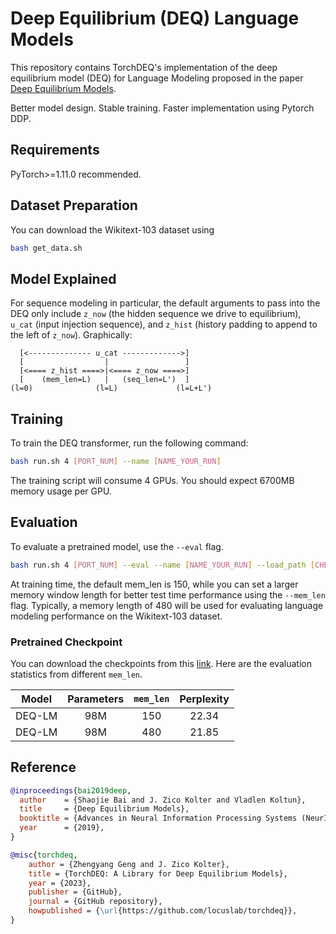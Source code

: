 # Deep Equilibrium (DEQ) Language Models

This repository contains TorchDEQ's implementation of the deep equilibrium model (DEQ) for Language Modeling proposed in the paper [Deep Equilibrium Models](https://arxiv.org/abs/1909.01377). 

Better model design. Stable training. Faster implementation using Pytorch DDP.

## Requirements

PyTorch>=1.11.0 recommended.

## Dataset Preparation

You can download the Wikitext-103 dataset using 
```bash
bash get_data.sh
```

## Model Explained

For sequence modeling in particular, the default arguments to pass into the DEQ only include `z_now` (the hidden sequence we drive to equilibrium), `u_cat` (input injection sequence), and `z_hist` (history padding to append to the left of `z_now`). Graphically:

```
  [<-------------- u_cat ------------->]
  [                  |                 ]         
  [<==== z_hist ====>|<==== z_now ====>]
  [    (mem_len=L)   |   (seq_len=L')  ]
(l=0)              (l=L)             (l=L+L')
```

## Training

To train the DEQ transformer, run the following command:

```bash
bash run.sh 4 [PORT_NUM] --name [NAME_YOUR_RUN]
```

The training script will consume 4 GPUs. You should expect 6700MB memory usage per GPU.

## Evaluation

To evaluate a pretrained model, use the `--eval` flag.

```bash
bash run.sh 4 [PORT_NUM] --eval --name [NAME_YOUR_RUN] --load_path [CHECKPOINT_NAME].pth
```

At training time, the default mem_len is 150, while you can set a larger memory window length for better test time performance using the `--mem_len` flag. Typically, a memory length of 480 will be used for evaluating language modeling performance on the Wikitext-103 dataset.

### Pretrained Checkpoint

You can download the checkpoints from this [link](https://drive.google.com/drive/folders/147fXBiSUmfNPCiXEsWxHtbwM5-y5YMlN?usp=sharing). Here are the evaluation statistics from different `mem_len`.

|  Model | Parameters | `mem_len` | Perplexity |
| :----: | :--------: | :-------: | :--------: |
| DEQ-LM | 98M | 150 | 22.34 |
| DEQ-LM | 98M | 480 | 21.85 |


## Reference

```bib
@inproceedings{bai2019deep,
  author    = {Shaojie Bai and J. Zico Kolter and Vladlen Koltun},
  title     = {Deep Equilibrium Models},
  booktitle = {Advances in Neural Information Processing Systems (NeurIPS)},
  year      = {2019},
}

@misc{torchdeq,
    author = {Zhengyang Geng and J. Zico Kolter},
    title = {TorchDEQ: A Library for Deep Equilibrium Models},
    year = {2023},
    publisher = {GitHub},
    journal = {GitHub repository},
    howpublished = {\url{https://github.com/locuslab/torchdeq}},
}
```